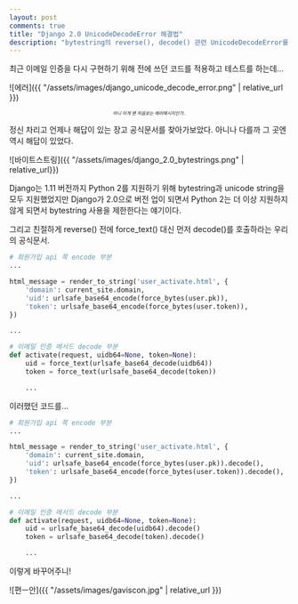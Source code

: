 ```yaml
---
layout: post
comments: true
title: "Django 2.0 UnicodeDecodeError 해결법"
description: "bytestring의 reverse(), decode() 관련 UnicodeDecodeError를 해결해보자"
---
```



최근 이메일 인증을 다시 구현하기 위해 전에 쓰던 코드를 적용하고 테스트를 하는데...

![에러]({{ "/assets/images/django_unicode_decode_error.png" | relative_url }})

<p style="text-align: center; font-size: 8; font-style: italic;">아니 이게 왠 처음보는 에러메시지인가..</p>

정신 차리고 언제나 해답이 있는 장고 공식문서를 찾아가보았다.
아니나 다를까 그 곳엔 역시 해답이 있었다.

![바이트스트링]({{ "/assets/images/django_2.0_bytestrings.png" | relative_url}})


Django는 1.11 버전까지 Python 2를 지원하기 위해 bytestring과 unicode string을 모두 지원했었지만 Django가 2.0으로 버전 업이 되면서 Python 2는 더 이상 지원하지 않게 되면서 bytestring 사용을 제한한다는 얘기이다.

그리고 친절하게 reverse() 전에 force_text() 대신 먼저 decode()를 호출하라는 우리의 공식문서.

```python
# 회원가입 api 쪽 encode 부분
...

html_message = render_to_string('user_activate.html', {
    'domain': current_site.domain,
    'uid': urlsafe_base64_encode(force_bytes(user.pk)),
    'token': urlsafe_base64_encode(force_bytes(user.token)),
})

...
```
```python
# 이메일 인증 메서드 decode 부분
def activate(request, uidb64=None, token=None):
    uid = force_text(urlsafe_base64_decode(uidb64))
    token = force_text(urlsafe_base64_decode(token))

    ...
```

이러했던 코드를...

```python
# 회원가입 api 쪽 encode 부분
...

html_message = render_to_string('user_activate.html', {
    'domain': current_site.domain,
    'uid': urlsafe_base64_encode(force_bytes(user.pk)).decode(),
    'token': urlsafe_base64_encode(force_bytes(user.token)).decode(),
})

...
```
```python
# 이메일 인증 메서드 decode 부분
def activate(request, uidb64=None, token=None):
    uid = urlsafe_base64_decode(uidb64).decode()
    token = urlsafe_base64_decode(token).decode()

    ...
```

이렇게 바꾸어주니!

![편ㅡ안]({{ "/assets/images/gaviscon.jpg" | relative_url }})
